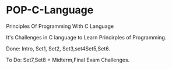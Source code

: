 # POP-C-Language
Principles Of Programming With C Language

It's Challenges in C language to Learn Princirples of Programming.

Done: Intro, Set1, Set2, Set3,set4Set5,Set6.

To Do: Set7,Set8 + Midterm,Final Exam Challenges.
